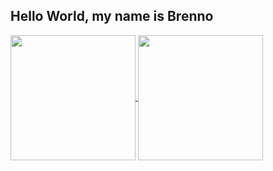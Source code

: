 ## Hello World, my name is Brenno
<a href="https://github.com/BrennoGomesAraujo/github-readme-stats">
  <img height=200 align="center" src="https://github-readme-stats.vercel.app/api?username=BrennoGomesAraujo&icons=true&theme=radical" />
</a>
<a href="https://github.com/BrennoGomesAraujo/convoychat">
  <img height=200 align="center" src="https://github-readme-stats.vercel.app/api/top-langs?username=BrennoGomesAraujo&layout=compact&langs_count=8&card_width=320&icons=true&theme=radical" />
</a>



